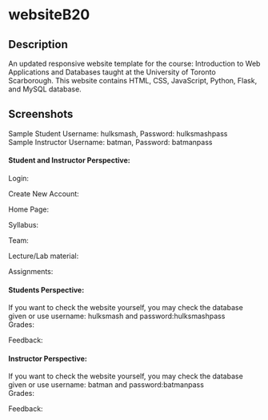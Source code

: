 # websiteB20
<h2> Description </h2>

An updated responsive website template for the course: Introduction to Web Applications and Databases taught at the University of Toronto Scarborough. This website contains HTML, CSS, JavaScript, Python, Flask, and MySQL database.
<br>
<h2>Screenshots </h2>

Sample Student Username: hulksmash, Password: hulksmashpass <br>
Sample Instructor Username: batman, Password: batmanpass
<br>
<h4> Student and Instructor Perspective: </h4>
Login:
<br>
<img href="https://github.com/Sumuhash/websiteB20/blob/master/b20website/screenshots/login.png" width=200 length=200>
<br>

Create New Account:
<br>

Home Page:
<br>

Syllabus:
<br>

Team:
<br>

Lecture/Lab material:
<br>

Assignments:
<br>

<h4>Students Perspective: </h4>
If you want to check the website yourself, you may check the database given or use username: hulksmash and password:hulksmashpass <br>
Grades:
<br>

Feedback:
<br>

<h4>Instructor Perspective: </h4>
If you want to check the website yourself, you may check the database given or use username: batman and password:batmanpass<br>
Grades:
<br>

Feedback:
<br>
